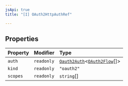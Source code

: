 ```yaml
---
jsApi: true
title: "[I] OAuth2HttpAuthRef"

---
```

## Properties

| Property | Modifier | Type |
| :------ | :------ | :------ |
| `auth` | `readonly` | [`Oauth2Auth`](Oauth2Auth.md)<[`OAuth2Flow`](../type-aliases/OAuth2Flow.md)[]\> |
| `kind` | `readonly` | `"oauth2"` |
| `scopes` | `readonly` | `string`[] |
